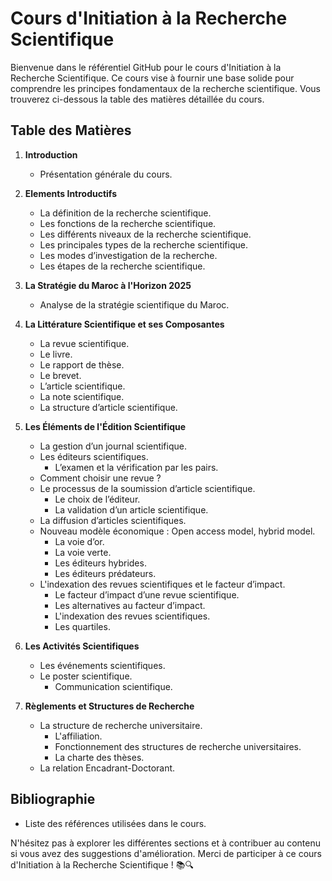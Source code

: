 
#   Cours d'Initiation à la Recherche Scientifique

Bienvenue dans le référentiel GitHub pour le cours d'Initiation à la Recherche Scientifique. Ce cours vise à fournir une base solide pour comprendre les principes fondamentaux de la recherche scientifique. Vous trouverez ci-dessous la table des matières détaillée du cours.

## Table des Matières

1.  **Introduction**
    
    -   Présentation générale du cours.
2.  **Elements Introductifs**
    
    -   La définition de la recherche scientifique.
    -   Les fonctions de la recherche scientifique.
    -   Les différents niveaux de la recherche scientifique.
    -   Les principales types de la recherche scientifique.
    -   Les modes d’investigation de la recherche.
    -   Les étapes de la recherche scientifique.
3.  **La Stratégie du Maroc à l'Horizon 2025**
    
    -   Analyse de la stratégie scientifique du Maroc.
4.  **La Littérature Scientifique et ses Composantes**
    
    -   La revue scientifique.
    -   Le livre.
    -   Le rapport de thèse.
    -   Le brevet.
    -   L’article scientifique.
    -   La note scientifique.
    -   La structure d’article scientifique.
5.  **Les Éléments de l'Édition Scientifique**
    
    -   La gestion d’un journal scientifique.
    -   Les éditeurs scientifiques.
        -   L’examen et la vérification par les pairs.
    -   Comment choisir une revue ?
    -   Le processus de la soumission d’article scientifique.
        -   Le choix de l’éditeur.
        -   La validation d’un article scientifique.
    -   La diffusion d’articles scientifiques.
    -   Nouveau modèle économique : Open access model, hybrid model.
        -   La voie d’or.
        -   La voie verte.
        -   Les éditeurs hybrides.
        -   Les éditeurs prédateurs.
    -   L'indexation des revues scientifiques et le facteur d’impact.
        -   Le facteur d’impact d’une revue scientifique.
        -   Les alternatives au facteur d’impact.
        -   L'indexation des revues scientifiques.
        -   Les quartiles.
6.  **Les Activités Scientifiques**
    
    -   Les événements scientifiques.
    -   Le poster scientifique.
        -   Communication scientifique.
7.  **Règlements et Structures de Recherche**
    
    -   La structure de recherche universitaire.
        -   L'affiliation.
        -   Fonctionnement des structures de recherche universitaires.
        -   La charte des thèses.
    -   La relation Encadrant-Doctorant.

## Bibliographie

-   Liste des références utilisées dans le cours.

N'hésitez pas à explorer les différentes sections et à contribuer au contenu si vous avez des suggestions d'amélioration. Merci de participer à ce cours d'Initiation à la Recherche Scientifique ! 📚🔍